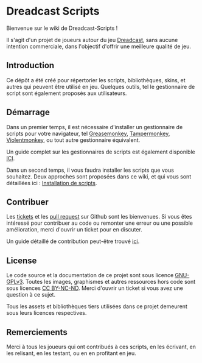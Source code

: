 # Dreadcast Scripts

Bienvenue sur le wiki de Dreadcast-Scripts !

Il s'agit d'un projet de joueurs autour du jeu [Dreadcast](https://www.dreadcast.net), sans aucune intention commerciale, dans l'objectif d'offrir une meilleure qualité de jeu.

## Introduction

Ce dépôt a été créé pour répertorier les scripts, bibliothèques, skins, et autres qui peuvent être utilisé en jeu.
Quelques outils, tel le gestionnaire de script sont également proposés aux utilisateurs.

## Démarrage

Dans un premier temps, il est nécessaire d'installer un gestionnaire de scripts pour votre navigateur, tel [Greasemonkey](https://addons.mozilla.org/fr/firefox/addon/greasemonkey/), [Tampermonkey](https://www.tampermonkey.net/), [Violentmonkey](https://violentmonkey.github.io/), ou tout autre gestionnaire équivalent.

Un guide complet sur les gestionnaires de scripts est également disponible [ICI](https://github.com/Isilin/dreadcast-scripts/wiki/Gestionnaires-de-scripts).

Dans un second temps, il vous faudra installer les scripts que vous souhaitez. Deux approches sont proposées dans ce wiki, et qui vous sont détaillées ici : [Installation de scripts](https://github.com/Isilin/dreadcast-scripts/wiki/Installation).

## Contribuer

Les [tickets](https://github.com/Isilin/dreadcast-scripts/issues) et les [pull request](https://github.com/Isilin/dreadcast-scripts/pulls) sur Github sont les bienvenues. Si vous êtes intéressé pour contribuer au code ou remonter une erreur ou une possible amélioration, merci d'ouvrir un ticket pour en discuter.

Un guide détaillé de contribution peut-être trouvé [ici](https://github.com/Isilin/dreadcast-scripts/blob/main/CONTRIBUTING.md).

## License

Le code source et la documentation de ce projet sont sous licence [GNU-GPLv3](https://github.com/Isilin/dreadcast-scripts/blob/main/LICENSE.md). Toutes les images, graphismes et autres ressources hors code sont sous licences [CC BY-NC-ND](https://creativecommons.org/licenses/by-nc-nd/4.0/). Merci d'ouvrir un ticket si vous avez une question à ce sujet.

Tous les assets et bibliothèques tiers utilisées dans ce projet demeurent sous leurs licences respectives.

## Remerciements

Merci à tous les joueurs qui ont contribués à ces scripts, en les écrivant, en les relisant, en les testant, ou en en profitant en jeu.
